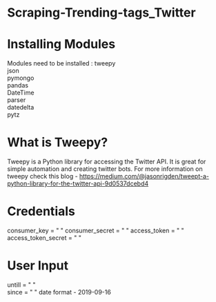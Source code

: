 # Scraping-Trending-tags_Twitter

# Installing Modules
Modules need to be installed :
tweepy<br>
json<br>
pymongo<br>
pandas<br>
DateTime<br>
parser<br>
datedelta<br>
pytz

# What is Tweepy?
Tweepy is a Python library for accessing the Twitter API. It is great for simple automation and creating twitter bots.
For more information on tweepy check this blog - https://medium.com/@jasonrigden/tweept-a-python-library-for-the-twitter-api-9d0537dcebd4

# Credentials 
consumer_key = " " 
consumer_secret = " " 
access_token = " " 
access_token_secret = " "

# User Input
untill = " "    
since = " "
date format - 2019-09-16
